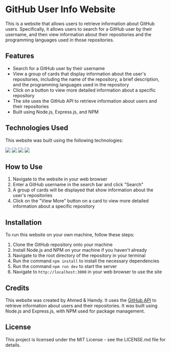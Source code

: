 # GitHub User Info Website

This is a website that allows users to retrieve information about GitHub users. Specifically, it allows users to search for a GitHub user by their username, and then view information about their repositories and the programming languages used in those repositories.

## Features

- Search for a GitHub user by their username
- View a group of cards that display information about the user's repositories, including the name of the repository, a brief description, and the programming languages used in the repository
- Click on a button to view more detailed information about a specific repository
- The site uses the GitHub API to retrieve information about users and their repositories
- Built using Node.js, Express.js, and NPM
## Technologies Used

This website was built using the following technologies:

 <img src="https://img.icons8.com/color/48/000000/nodejs.png"/>
<img src="https://img.icons8.com/color/48/000000/express.png"/>
<img src="https://img.icons8.com/color/48/000000/npm.png"/>
<img src="https://img.icons8.com/fluent/48/000000/github.png"/>

## How to Use

1. Navigate to the website in your web browser
2. Enter a GitHub username in the search bar and click "Search"
3. A group of cards will be displayed that show information about the user's repositories
4. Click on the "View More" button on a card to view more detailed information about a specific repository

## Installation

To run this website on your own machine, follow these steps:

1. Clone the GitHub repository onto your machine
2. Install Node.js and NPM on your machine if you haven't already
3. Navigate to the root directory of the repository in your terminal
4. Run the command `npm install` to install the necessary dependencies
5. Run the command `npm run dev` to start the server
6. Navigate to `http://localhost:3000` in your web browser to use the site

## Credits

This website was created by Ahmed & Hamdy. It uses the [GitHub API](https://docs.github.com/en/rest) to retrieve information about users and their repositories. It was built using Node.js and Express.js, with NPM used for package management. 

## License

This project is licensed under the MIT License - see the LICENSE.md file for details.

